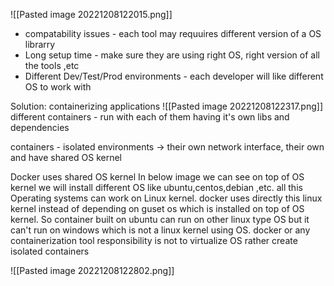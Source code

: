 ![[Pasted image 20221208122015.png]]

- compatability issues - each tool may requuires different version of a OS librarry
- Long setup time - make sure they are using right OS, right version of all the tools ,etc
- Different Dev/Test/Prod environments  - each developer will like different OS to work with


Solution: containerizing applications
![[Pasted image 20221208122317.png]]
different containers - run with each of them having it's own libs and dependencies

containers - isolated environments -> their own network interface, their own and have shared OS  kernel



Docker uses shared OS kernel 
In below image we can see on top of OS kernel we will install different OS like ubuntu,centos,debian ,etc. all this Operating systems can work on Linux kernel.
docker uses directly this linux kernel instead of depending on guset os which is installed on top of OS kernel. So container built on ubuntu can run on other linux type OS but it can't run on windows which is not a linux kernel using OS.
 docker or any containerization tool responsibility is not to virtualize OS rather create isolated containers

![[Pasted image 20221208122802.png]]




